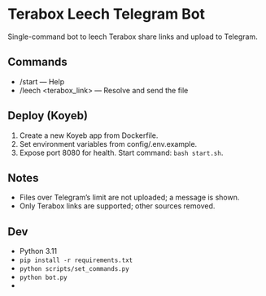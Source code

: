 <!-- README.md -->
# Terabox Leech Telegram Bot

Single-command bot to leech Terabox share links and upload to Telegram.

## Commands
- /start — Help
- /leech <terabox_link> — Resolve and send the file

## Deploy (Koyeb)
1) Create a new Koyeb app from Dockerfile.
2) Set environment variables from config/.env.example.
3) Expose port 8080 for health. Start command: `bash start.sh`.

## Notes
- Files over Telegram’s limit are not uploaded; a message is shown.
- Only Terabox links are supported; other sources removed.

## Dev
- Python 3.11
- `pip install -r requirements.txt`
- `python scripts/set_commands.py`
- `python bot.py`
- 
